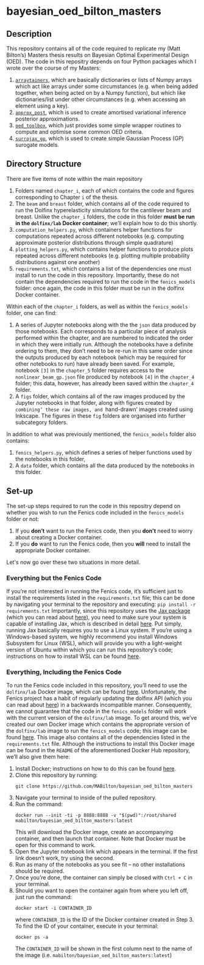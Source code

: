# bayesian_oed_bilton_masters

## Description

This repository contains all of the code required to replicate my (Matt Bilton’s) Masters thesis results on Bayesian Optimal Experimental Design (OED). The code in this repositry depends on four Python packages which I wrote over the course of my Masters:
1. [`arraytainers`](https://github.com/MABilton/arraytainers), which are basically dictionaries or lists of Numpy arrays which act like arrays under some circumstances (e.g. when being added together, when being acted on by a Numpy function), but which like dictionaries/list under other circumstances (e.g. when accessing an element using a key).
2. [`approx_post`](https://github.com/MABilton/approx_post), which is used to create amortised variational inference posterior approximations.
3. [`oed_toolbox`](https://github.com/MABilton/oed_toolbox), which just provides some simple wrapper routines to compute and optimise some common OED criteria.
4. [`surrojax_gp`](https://github.com/MABilton/surrojax_gp), which is used to create simple Gaussian Process (GP) surogate models. 

## Directory Structure

There are five items of note within the main repository
1. Folders named `chapter_i`, each of which contains the code and figures corresponding to Chapter `i` of the thesis.
2. The `beam` and `breast` folder, which contains all of the code required to run the Dolfinx hyperelasticity simulations for the cantilever beam and breast. Unlike the `chapter_i` folders, the code in this folder **must be run in the `dolfinx/lab` Docker container**; we’ll explain how to do this shortly.
3. `computation_helpers.py`, which containers helper functions for computations repeated across different notebooks (e.g. computing approximate posterior distributions through simple quadrature)
4. `plotting_helpers.py`, which contains helper functions to produce plots repeated across different notebooks (e.g. plotting multiple probability distributions against one another)
5. `requirements.txt`, which contains a list of the dependencies one must install to run the code in this repository. Importantly, these do not contain the dependencies required to run the code in the `fenics_models` folder: once again, the code in this folder must be run in the dolfinx Docker container.

Within each of the `chapter_i` folders, as well as within the `fenics_models` folder, one can find:
1. A series of Jupyter notebooks along with the the `json` data produced by those notebooks. Each corresponds to a particular piece of analysis performed within the chapter, and are numbered to indicated the order in which they were initially run. Although the notebooks have a definite ordering to them, they don’t need to be re-run in this same order since the outputs produced by each notebook (which may be required for other notebooks to run) have already been saved. For example, notebook `[3]` in the `chapter_5` folder requires access to the `nonlinear_beam_gp.json` file produced by notebook `[4]` in the `chapter_4` folder; this data, however, has already been saved within the `chapter_4` folder.
2. A `figs` folder, which contains all of the raw images produced by the Jupyter notebooks in that folder, along with figures created by `combining’ these raw images, and `hand-drawn’ images created using Inkscape. The figures in these `fig` folders are organised into further subcategory folders.

In addition to what was previously mentioned, the `fenics_models` folder also contains:
1. `fenics_helpers.py`, which defines a series of helper functions used by the notebooks in this folder, 
2.  A `data` folder, which contains all the data produced by the notebooks in this folder.

## Set-up

The set-up steps required to run the code in this repositry depend on whether you wish to run the Fenics code included in the `fenics_models` folder or not:

1. If you **don’t** want to run the Fenics code, then you **don't** need to worry about creating a Docker container.
2. If you **do** want to run the Fenics code, then you **will** need to install the appropriate Docker container.

Let's now go over these two situations in more detail.

### Everything but the Fenics Code

If you’re not interested in running the Fenics code, it’s sufficient just to install the requirements listed in the `requirements.txt` file; this can be done by navigating your terminal to the repository and executing:
    ```
    pip install -r requirements.txt
    ```
Importantly, since this repository uses the [Jax package](https://github.com/google/jax) (which you can read about [here](https://jax.readthedocs.io/en/latest/notebooks/quickstart.html)), you need to make sure your system is capable of installing Jax, which is described in detail [here](https://github.com/google/jax#installation). Put simply, running Jax basically requires you to use a Linux system. If you’re using a Windows-based system, we highly recommend you install Windows Subsystem for Linux (WSL), which will provide you with a light-weight version of Ubuntu within which you can run this repository’s code; instructions on how to install WSL can be found [here](https://docs.microsoft.com/en-us/windows/wsl/install).

### Everything, Including the Fenics Code

To run the Fenics code included in this repository, you’ll need to use the `dolfinx/lab` Docker image, which can be found [here](https://hub.docker.com/r/dolfinx/lab). Unfortunately, the Fenics project has a habit of regularly updating the dolfinx API (which you can read about [here](https://docs.fenicsproject.org/dolfinx/main/python/)) in a backwards incompatible manner. Consequently, we cannot guarantee that the code in the `fenics_models` folder will work with the current version of the `dolfinx/lab` image. To get around this, we’ve created our own Docker image which contains the appropriate version of the `dolfinx/lab` image to run the `fenics_models` code; this image can be found [here](https://hub.docker.com/r/mabilton/bayesian_oed_bilton_masters). This image also contains all of the dependencies listed in the `requirements.txt` file. Although the instructions to install this Docker image can be found in the `README` of the aforementioned Docker Hub repository, we’ll also give them here:
1. Install Docker; instructions on how to do this can be found [here](https://docs.docker.com/desktop/#download-and-install).
2. Clone this repository by running:
   ```
   git clone https://github.com/MABilton/bayesian_oed_bilton_masters
   ```
3. Navigate your terminal to inside of the pulled repository.
4. Run the command: 
   ```
   docker run --init -ti -p 8888:8888 -v "$(pwd)":/root/shared mabilton/bayesian_oed_bilton_masters:latest
   ```
   This will download the Docker image, create an accompanying container, and then launch that container. Note that Docker must be open for this command to work.
5. Open the Jupyter notebook link which appears in the terminal. If the first link doesn’t work, try using the second.
6. Run as many of the notebooks as you see fit – no other installations should be required.
7. Once you’re done, the container can simply be closed with `Ctrl + C` in your terminal.
8. Should you want to open the container again from where you left off, just run the command:
   ```
   docker start -i CONTAINER_ID
   ```
   where `CONTAINER_ID` is the ID of the Docker container created in Step 3. To find the ID of your container, execute in your terminal:
   ```
   docker ps -a
   ```
   The `CONTAINER_ID` will be shown in the first column next to the name of the image (i.e. `mabilton/bayesian_oed_bilton_masters:latest`)